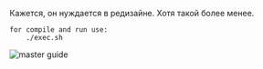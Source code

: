 Кажется, он нуждается в редизайне. Хотя такой более менее.

```
for compile and run use:
    ./exec.sh
```

![master guide](https://i.imgur.com/dUyMOGB.png)

